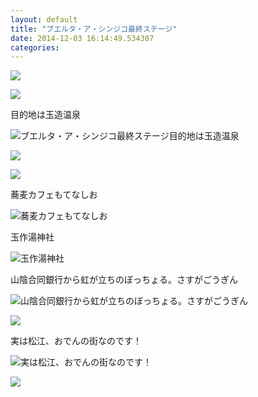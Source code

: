 ```yaml
---
layout: default
title: "ブエルタ・ア・シンジコ最終ステージ"
date: 2014-12-03 16:14:49.534307
categories: 
---
```


![](/assets/images/201409/10683784_1498774560380762_571476149_n.jpg)

![](/assets/images/201409/10683948_469142339894701_288755518_n.jpg)

目的地は玉造温泉

![ブエルタ・ア・シンジコ最終ステージ目的地は玉造温泉](/assets/images/201409/10665994_1556396917924848_316359437_n.jpg)

![](/assets/images/201409/10693720_643974749050073_983447406_n.jpg)

![](/assets/images/201409/10661026_752139398180883_2110081503_n.jpg)

蕎麦カフェもてなしお

![蕎麦カフェもてなしお](/assets/images/201409/10665608_723406451029870_1067119093_n.jpg)

玉作湯神社

![玉作湯神社](/assets/images/201409/10693652_1488631374719684_178906320_n.jpg)

山陰合同銀行から虹が立ちのぼっちょる。さすがごうぎん

![山陰合同銀行から虹が立ちのぼっちょる。さすがごうぎん](/assets/images/201409/10666061_774077355967491_1640206017_n.jpg)

![](/assets/images/201409/10632244_1511876175716947_1130085568_n.jpg)

実は松江、おでんの街なのです！

![実は松江、おでんの街なのです！](/assets/images/201409/923781_1537179526518675_586933982_n.jpg)

![](/assets/images/201409/10661278_822867481080407_409369085_n.jpg)


